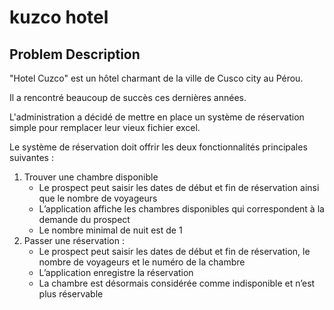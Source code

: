# kuzco hotel

## Problem Description

"Hotel Cuzco" est un hôtel charmant de la ville de Cusco city au Pérou.

Il a rencontré beaucoup de succès ces dernières années.

L'administration a décidé de mettre en place un système de réservation simple pour remplacer leur vieux fichier excel.

Le système de réservation doit offrir les deux fonctionnalités principales suivantes :
1. Trouver une chambre disponible
    - Le prospect peut saisir les dates de début et fin de réservation ainsi que le nombre de voyageurs
    - L’application affiche les chambres disponibles qui correspondent à la demande du prospect
    - Le nombre minimal de nuit est de 1
2. Passer une réservation :
    - Le prospect peut saisir les dates de début et fin de réservation, le nombre de voyageurs et le numéro
de la chambre
    - L’application enregistre la réservation
    - La chambre est désormais considérée comme indisponible et n’est plus réservable
